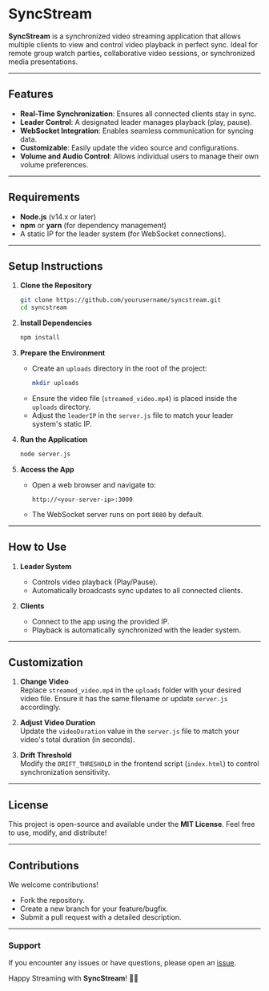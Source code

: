 
# SyncStream  

**SyncStream** is a synchronized video streaming application that allows multiple clients to view and control video playback in perfect sync. Ideal for remote group watch parties, collaborative video sessions, or synchronized media presentations.  

---

## Features  
- **Real-Time Synchronization**: Ensures all connected clients stay in sync.  
- **Leader Control**: A designated leader manages playback (play, pause).  
- **WebSocket Integration**: Enables seamless communication for syncing data.  
- **Customizable**: Easily update the video source and configurations.  
- **Volume and Audio Control**: Allows individual users to manage their own volume preferences.  

---

## Requirements  
- **Node.js** (v14.x or later)  
- **npm** or **yarn** (for dependency management)  
- A static IP for the leader system (for WebSocket connections).  

---

## Setup Instructions  

1. **Clone the Repository**  
   ```bash
   git clone https://github.com/yourusername/syncstream.git
   cd syncstream
   ```

2. **Install Dependencies**  
   ```bash
   npm install
   ```

3. **Prepare the Environment**  
   - Create an `uploads` directory in the root of the project:  
     ```bash
     mkdir uploads
     ```
   - Ensure the video file (`streamed_video.mp4`) is placed inside the `uploads` directory.  
   - Adjust the `leaderIP` in the `server.js` file to match your leader system's static IP.  

4. **Run the Application**  
   ```bash
   node server.js
   ```

5. **Access the App**  
   - Open a web browser and navigate to:  
     ```
     http://<your-server-ip>:3000
     ```
   - The WebSocket server runs on port `8080` by default.  

---

## How to Use  

1. **Leader System**  
   - Controls video playback (Play/Pause).  
   - Automatically broadcasts sync updates to all connected clients.  

2. **Clients**  
   - Connect to the app using the provided IP.  
   - Playback is automatically synchronized with the leader system.  

---

## Customization  

1. **Change Video**  
   Replace `streamed_video.mp4` in the `uploads` folder with your desired video file. Ensure it has the same filename or update `server.js` accordingly.  

2. **Adjust Video Duration**  
   Update the `videoDuration` value in the `server.js` file to match your video's total duration (in seconds).  

3. **Drift Threshold**  
   Modify the `DRIFT_THRESHOLD` in the frontend script (`index.html`) to control synchronization sensitivity.  

---

## License  
This project is open-source and available under the **MIT License**. Feel free to use, modify, and distribute!  

---

## Contributions  
We welcome contributions!  
- Fork the repository.  
- Create a new branch for your feature/bugfix.  
- Submit a pull request with a detailed description.  

---

### Support  
If you encounter any issues or have questions, please open an [issue](https://github.com/yourusername/syncstream/issues).  

Happy Streaming with **SyncStream**! 🎥✨
